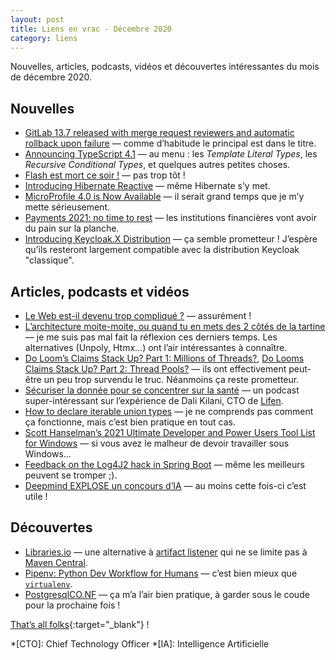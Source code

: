 ```yaml
---
layout: post
title: Liens en vrac - Décembre 2020
category: liens
---
```


Nouvelles, articles, podcasts, vidéos et découvertes intéressantes du mois de décembre 2020.

## Nouvelles

- [GitLab 13.7 released with merge request reviewers and automatic rollback upon failure](https://about.gitlab.com/releases/2020/12/22/gitlab-13-7-released/)
  — comme d’habitude le principal est dans le titre.
- [Announcing TypeScript 4.1](https://devblogs.microsoft.com/typescript/announcing-typescript-4-1/)
  — au menu : les _Template Literal Types_, les _Recursive Conditional Types_, et quelques autres petites choses.
- [Flash est mort ce soir !](https://www.programmez.com/actualites/flash-est-mort-ce-soir-31304)
  — pas trop tôt !
- [Introducing Hibernate Reactive](https://in.relation.to/2020/12/03/hibernate-reactive/)
  — même Hibernate s’y met.
- [MicroProfile 4.0 is Now Available](https://microprofile.io/2020/12/23/microprofile-4-0-is-now-available/)
  — il serait grand temps que je m’y mette sérieusement.
- [Payments 2021: no time to rest](https://www.ebicsblog.com/2020/12/payments-2021-no-time-to-rest.html)
  — les institutions financières vont avoir du pain sur la planche.
- [Introducing Keycloak.X Distribution](https://www.keycloak.org//2020/12/first-keycloak-x-release.adoc.html)
  — ça semble prometteur ! J’espère qu’ils resteront largement compatible avec la distribution Keycloak "classique".

## Articles, podcasts et vidéos

- [Le Web est-il devenu trop compliqué ?](https://framablog.org/2020/12/30/le-web-est-il-devenu-trop-complique/)
  — assurément !
- [L’architecture moite-moite, ou quand tu en mets des 2 côtés de la tartine](https://www.touilleur-express.fr/2020/12/27/larchitecture-moite-moite-ou-quand-tu-en-mets-des-2-cotes-de-la-tartine/)
  — je me suis pas mal fait la réflexion ces derniers temps. Les alternatives (Unpoly, Htmx…) ont l’air intéressantes à
  connaître.
- [Do Loom’s Claims Stack Up? Part 1: Millions of Threads?](https://webtide.com/do-looms-claims-stack-up-part-1/),
  [Do Looms Claims Stack Up? Part 2: Thread Pools?](https://webtide.com/do-looms-claims-stack-up-part-2/)
  — ils ont effectivement peut-être un peu trop survendu le truc. Néanmoins ça reste prometteur.
- [Sécuriser la donnée pour se concentrer sur la santé](https://ifttd.io/securiser-la-donnee-pour-se-concentrer-sur-la-sante/)
  — un podcast super-intéressant sur l’expérience de Dali Kilani, CTO de [Lifen](https://www.lifen.fr/).
- [How to declare iterable union types](https://stackoverflow.com/questions/40275832/typescript-has-unions-so-are-enums-redundant/60041791#60041791)
  — je ne comprends pas comment ça fonctionne, mais c’est bien pratique en tout cas.
- [Scott Hanselman’s 2021 Ultimate Developer and Power Users Tool List for Windows](https://hanselman.com/tools)
  — si vous avez le malheur de devoir travailler sous Windows…
- [Feedback on the Log4J2 hack in Spring Boot](https://blog.frankel.ch/feedback-log4j2-hack-spring-boot/)
  — même les meilleurs peuvent se tromper ;).
- [Deepmind EXPLOSE un concours d’IA](https://www.anti-brouillard.fr/2020/12/22/flash-deepmind-explose-un-concours-dia/)
  — au moins cette fois-ci c’est utile !

## Découvertes

- [Libraries.io](https://libraries.io/)
  — une alternative à [artifact listener](https://www.artifact-listener.org/) qui ne se limite pas
  à [Maven Central](https://search.maven.org/).
- [Pipenv: Python Dev Workflow for Humans](https://pipenv.pypa.io/en/latest/)
  — c’est bien mieux que [`virtualenv`](https://virtualenv.pypa.io/en/stable/).
- [PostgresqlCO.NF](https://postgresqlco.nf/)
  — ça m’a l’air bien pratique, à garder sous le coude pour la prochaine fois !

[That’s all folks](https://www.youtube.com/watch?v=6RjnWp14wwU "Tchaïkovski - Casse-Noisette - Orchestre National du Bolchoï"){:target="_blank"} !

<!-- prettier-ignore-start -->
*[CTO]: Chief Technology Officer
*[IA]: Intelligence Artificielle
<!-- prettier-ignore-end -->
